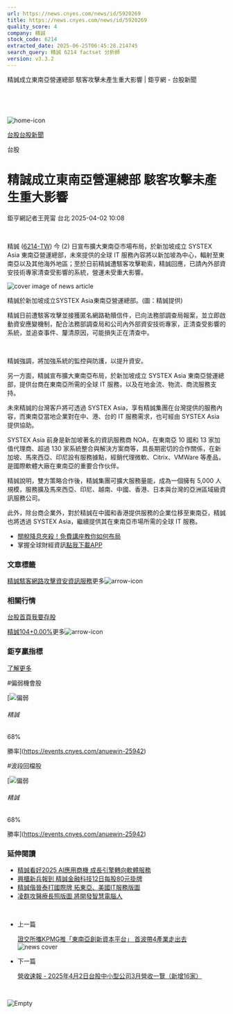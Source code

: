 ```yaml
---
url: https://news.cnyes.com/news/id/5920269
title: https://news.cnyes.com/news/id/5920269
quality_score: 4
company: 精誠
stock_code: 6214
extracted_date: 2025-06-25T06:45:28.214745
search_query: 精誠 6214 factset 分析師
version: v3.3.2
---
```


精誠成立東南亞營運總部 駭客攻擊未產生重大影響 | 鉅亨網 - 台股新聞

‌

‌

![home-icon](/assets/icons/breadCrumb/symbol-icon-home.svg)

[台股](/news/cat/tw_stock)[台股新聞](/news/cat/tw_stock_news)

台股

# 精誠成立東南亞營運總部 駭客攻擊未產生重大影響

鉅亨網記者王莞甯 台北 2025-04-02 10:08

‌

精誠 ([6214-TW](https://www.cnyes.com/twstock/6214)) 今 (2) 日宣布擴大東南亞市場布局，於新加坡成立 SYSTEX Asia 東南亞營運總部，未來提供的全球 IT 服務內容將以新加坡為中心，輻射至東南亞以及其他海外地區；至於日前精誠遭駭客攻擊勒索，精誠回應，已請內外部資安技術專家清查受影響的系統，營運未受重大影響。

![cover image of news article](/_next/image?url=https%3A%2F%2Fcimg.cnyes.cool%2Fprod%2Fnews%2F5920269%2Fl%2F03a24b01a762a73f608e84404391178c.jpg&w=3840&q=75)

精誠於新加坡成立SYSTEX Asia東南亞營運總部。(圖：精誠提供)

精誠日前遭駭客攻擊並接獲匿名網路勒贖信件，已向法務部調查局報案，並立即啟動資安應變機制，配合法務部調查局和公司內外部資安技術專家，正清查受影響的系統，並追查事件、釐清原因，可能損失正在清查中。

‌

精誠強調，將加強系統的監控與防護，以提升資安。

另一方面，精誠宣布擴大東南亞布局，於新加坡成立 SYSTEX Asia 東南亞營運總部，提供台商在東南亞所需的全球 IT 服務，以及在地金流、物流、商流服務支持。

未來精誠的台灣客戶將可透過 SYSTEX Asia，享有精誠集團在台灣提供的服務內容，而東南亞當地企業對在中、港、台的 IT 服務需求，也可經由 SYSTEX Asia 提供協助。

SYSTEX Asia 前身是新加坡著名的資訊服務商 NOA，在東南亞 10 國和 13 家加值代理商、超過 130 家系統整合與解決方案商等，具長期密切的合作關係，在新加坡、馬來西亞、印尼設有服務據點，經銷代理微軟、Citrix、VMWare 等產品，是國際軟體大廠在東南亞的重要合作伙伴。

精誠說明，雙方策略合作後，精誠集團可擴大服務量能，成為一個擁有 5,000 人規模，服務擴及馬來西亞、印尼、越南、中國、香港、日本與台灣的亞洲區域級資訊服務公司。

此外，除台商企業外，對於精誠在中國和香港提供服務的企業位移至東南亞，精誠也將透過 SYSTEX Asia，繼續提供其在東南亞市場所需的全球 IT 服務。

* [關稅降息夾殺！免費講座教你如何布局](https://www.rsc.com.tw/Cnyes_RSC/SeminarBooking2025InvestmentOutlook.aspx?utm_source=anue&utm_medium=usstocks_end)
* 掌握全球財經資訊[點我下載APP](http://www.cnyes.com/app/?utm_source=mweb&utm_medium=HamMenuBanner&utm_campaign=fixed&utm_content=entr)

### 文章標籤

[精誠](https://news.cnyes.com/tag/精誠 "精誠")[駭客](https://news.cnyes.com/tag/駭客 "駭客")[網路攻擊](https://news.cnyes.com/tag/網路攻擊 "網路攻擊")[資安](https://news.cnyes.com/tag/資安 "資安")[資訊服務](https://news.cnyes.com/tag/資訊服務 "資訊服務")更多![arrow-icon](/assets/icons/arrows/arrow-down.svg)

### 相關行情

[台股首頁](https://www.cnyes.com/twstock)[我要存股](https://supr.link/8OHaU)

[精誠104+0.00%](https://www.cnyes.com/twstock/6214)更多![arrow-icon](/assets/icons/arrows/arrow-down.svg)

### 鉅亨贏指標

[了解更多](https://events.cnyes.com/anuewin-25942)

#偏弱機會股

[![偏弱](/assets/icons/win-indicator/short.svg)

###### 精誠

68%

勝率](https://events.cnyes.com/anuewin-25942)

#波段回檔股

[![偏弱](/assets/icons/win-indicator/short.svg)

###### 精誠

68%

勝率](https://events.cnyes.com/anuewin-25942)

### 延伸閱讀

* [精誠看好2025 AI應用商機 成長引擎轉向軟體服務](/news/id/5855445)
* [興櫃新兵報到 精誠金融科技12日每股80元掛牌](/news/id/5856371)
* [精誠偕晉泰打國際牌 拓東亞、美國IT服務版圖](/news/id/5871257)
* [凌群攻醫療長照版圖 將開發智慧電腦人](/news/id/5904751)

‌

* 上一篇

  [證交所攜KPMG推「東南亞創新資本平台」 首波帶4產業走出去](/news/id/5920425)![news cover](https://cimg.cnyes.cool/prod/news/5920425/m/563bc11e7b1ebf3bd2128b5719c8e9b5.jpg)
* 下一篇

  [營收速報 - 2025年4月2日台股中小型公司3月營收一覽（新增16家）](/news/id/5920013)

‌

![Empty](/assets/icons/skeleton/empty-image.svg)

‌